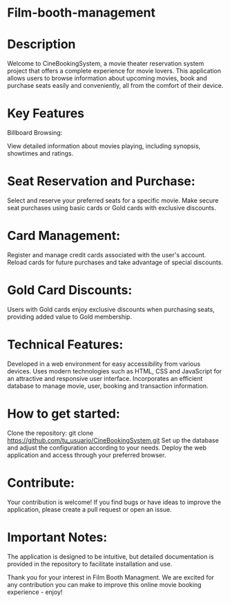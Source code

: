 # Film-booth-management

#  Description
Welcome to CineBookingSystem, a movie theater reservation system project that offers a complete experience for movie lovers. This application allows users to browse information about upcoming movies, book and purchase seats easily and conveniently, all from the comfort of their device.

# Key Features

Billboard Browsing:

View detailed information about movies playing, including synopsis, showtimes and ratings.

# Seat Reservation and Purchase:

Select and reserve your preferred seats for a specific movie.
Make secure seat purchases using basic cards or Gold cards with exclusive discounts.

# Card Management:

Register and manage credit cards associated with the user's account.
Reload cards for future purchases and take advantage of special discounts.

# Gold Card Discounts:

Users with Gold cards enjoy exclusive discounts when purchasing seats, providing added value to Gold membership.

# Technical Features:

Developed in a web environment for easy accessibility from various devices.
Uses modern technologies such as HTML, CSS and JavaScript for an attractive and responsive user interface.
Incorporates an efficient database to manage movie, user, booking and transaction information.

# How to get started:

Clone the repository: git clone https://github.com/tu_usuario/CineBookingSystem.git
Set up the database and adjust the configuration according to your needs.
Deploy the web application and access through your preferred browser.

# Contribute:
Your contribution is welcome! If you find bugs or have ideas to improve the application, please create a pull request or open an issue.

# Important Notes:

The application is designed to be intuitive, but detailed documentation is provided in the repository to facilitate installation and use.

Thank you for your interest in Film Booth Managment. We are excited for any contribution you can make to improve this online movie booking experience - enjoy!
